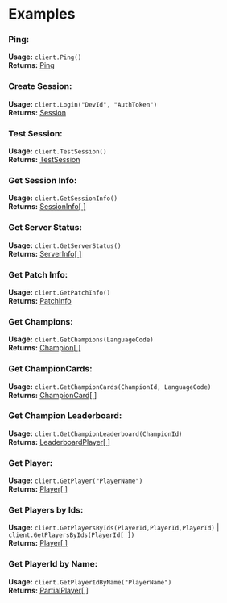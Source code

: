 # Examples

### Ping:
**Usage:**
`client.Ping()`  
**Returns:** [Ping](https://github.com/de-MMXIV/Paladins.net/blob/master/Paladins.Net/Paladins.Net/Structures/Ping.cs)  

### Create Session:
**Usage:**
`client.Login("DevId", "AuthToken")`  
**Returns:** [Session](https://github.com/de-MMXIV/Paladins.net/blob/master/Paladins.Net/Paladins.Net/Structures/Session.cs)  

### Test Session:
**Usage:**
`client.TestSession()`  
**Returns:** [TestSession](https://github.com/de-MMXIV/Paladins.net/blob/master/Paladins.Net/Paladins.Net/Structures/TestSession.cs)

### Get Session Info:
**Usage:**
`client.GetSessionInfo()`  
**Returns:** [SessionInfo[ ]](https://github.com/de-MMXIV/Paladins.net/blob/master/Paladins.Net/Paladins.Net/Structures/SessionInfo.cs)

### Get Server Status:
**Usage:**
`client.GetServerStatus()`  
**Returns:** [ServerInfo[ ]](https://github.com/de-MMXIV/Paladins.net/blob/master/Paladins.Net/Paladins.Net/Structures/ServerInfo.cs)

### Get Patch Info:
**Usage:**
`client.GetPatchInfo()`  
**Returns:** [PatchInfo](https://github.com/de-MMXIV/Paladins.net/blob/master/Paladins.Net/Paladins.Net/Structures/PatchInfo.cs)

### Get Champions:
**Usage:**
`client.GetChampions(LanguageCode)`  
**Returns:** [Champion[ ]](https://github.com/de-MMXIV/Paladins.net/blob/master/Paladins.Net/Paladins.Net/Structures/Champion.cs)  

### Get ChampionCards:
**Usage:**
`client.GetChampionCards(ChampionId, LanguageCode)`  
**Returns:** [ChampionCard[ ]](https://github.com/de-MMXIV/Paladins.net/blob/master/Paladins.Net/Paladins.Net/Structures/ChampionCard.cs)

### Get Champion Leaderboard:
**Usage:**
`client.GetChampionLeaderboard(ChampionId)`  
**Returns:** [LeaderboardPlayer[ ]](https://github.com/de-MMXIV/Paladins.net/blob/master/Paladins.Net/Paladins.Net/Structures/LeaderboardPlayer.cs)

### Get Player:
**Usage:**
`client.GetPlayer("PlayerName")`  
**Returns:** [Player[ ]](https://github.com/de-MMXIV/Paladins.net/blob/master/Paladins.Net/Paladins.Net/Structures/Player.cs)

### Get Players by Ids:
**Usage:**
`client.GetPlayersByIds(PlayerId,PlayerId,PlayerId)` | `client.GetPlayersByIds(PlayerId[ ])`  
**Returns:** [Player[ ]](https://github.com/de-MMXIV/Paladins.net/blob/master/Paladins.Net/Paladins.Net/Structures/Player.cs)

### Get PlayerId by Name:
**Usage:**
`client.GetPlayerIdByName("PlayerName")`  
**Returns:** [PartialPlayer[ ]](https://github.com/de-MMXIV/Paladins.net/blob/master/Paladins.Net/Paladins.Net/Structures/PartialPlayer.cs)
